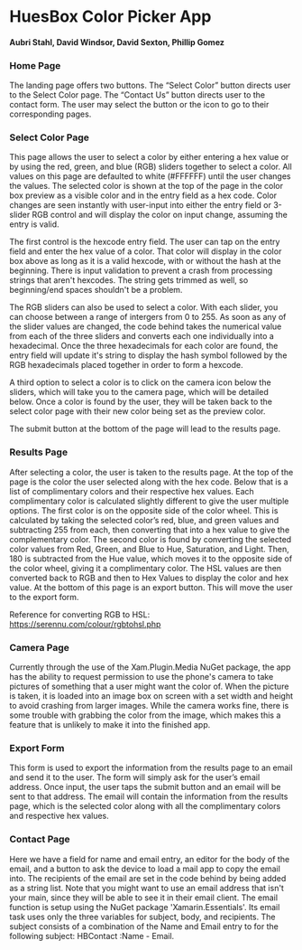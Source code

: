 # HuesBox Color Picker App
#### Aubri Stahl, David Windsor, David Sexton, Phillip Gomez

### Home Page
The landing page offers two buttons.  The “Select Color” button directs user to the Select Color page.  The “Contact Us” button directs user to the contact form.  The user may select the button or the icon to go to their corresponding pages.

### Select Color Page
This page allows the user to select a color by either entering a hex value or by using the red, green, and blue (RGB) sliders together to select a color. All values on this page are defaulted to white (#FFFFFF) until the user changes the values. The selected color is shown at the top of the page in the color box preview as a visible color and in the entry field as a hex code. Color changes are seen instantly with user-input into either the entry field or 3-slider RGB control and will display the color on input change, assuming the entry is valid. 

The first control is the hexcode entry field. The user can tap on the entry field and enter the hex value of a color. That color will display in the color box above as long as it is a valid hexcode, with or without the hash at the beginning. There is input validation to prevent a crash from processing strings that aren't hexcodes. The string gets trimmed as well, so beginning/end spaces shouldn't be a problem.

The RGB sliders can also be used to select a color. With each slider, you can choose between a range of intergers from 0 to 255. As soon as any of the slider values are changed, the code behind takes the numerical value from each of the three sliders and converts each one individually into a hexadecimal. Once the three hexadecimals for each color are found, the entry field will update it's string to display the hash symbol followed by the RGB hexadecimals placed together in order to form a hexcode.

A third option to select a color is to click on the camera icon below the sliders, which will take you to the camera page, which will be detailed below. Once a color is found by the user, they will be taken back to the select color page with their new color being set as the preview color. 

The submit button at the bottom of the page will lead to the results page.

### Results Page
After selecting a color, the user is taken to the results page. At the top of the page is the color the user selected along with the hex code. Below that is a list of complimentary colors and their respective hex values. Each complimentary color is calculated slightly different to give the user multiple options. The first color is on the opposite side of the color wheel. This is calculated by taking the selected color’s red, blue, and green values and subtracting 255 from each, then converting that into a hex value to give the complementary color. The second color is found by converting the selected color values from Red, Green, and Blue to Hue, Saturation, and Light. Then, 180 is subtracted from the Hue value, which moves it to the opposite side of the color wheel, giving it a complimentary color. The HSL values are then converted back to RGB and then to Hex Values to display the color and hex value. At the bottom of this page is an export button. This will move the user to the export form.

Reference for converting RGB to HSL:
https://serennu.com/colour/rgbtohsl.php

### Camera Page
Currently through the use of the Xam.Plugin.Media NuGet package, the app has the ability to request permission to use the phone's camera to take pictures of something that a user might want the color of. When the picture is taken, it is loaded into an image box on screen with a set width and height to avoid crashing from larger images. While the camera works fine, there is some trouble with grabbing the color from the image, which makes this a feature that is unlikely to make it into the finished app.

### Export Form
This form is used to export the information from the results page to an email and send it to the user. The form will simply ask for the user’s email address. Once input, the user taps the submit button and an email will be sent to that address. The email will contain the information from the results page, which is the selected color along with all the complimentary colors and respective hex values.

### Contact Page
Here we have a field for name and email entry, an editor for the body of the email, and a button to ask the device to load a mail app to copy the email into. The recipients of the email are set in the code behind by being added as a string list. Note that you might want to use an email address that isn't your main, since they will be able to see it in their email client. The email function is setup using the NuGet package 'Xamarin.Essentials'. Its email task uses only the three variables for subject, body, and recipients. The subject consists of a combination of the Name and Email entry to for the following subject: HBContact :Name - Email.
